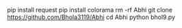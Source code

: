 pip install request 
pip install colorama
rm -rf Abhi
git clone https://github.com/Bhola3119/Abhi
cd Abhi
python bhol9.py

